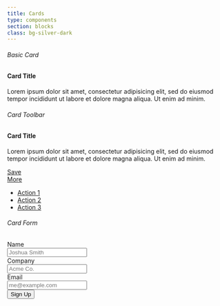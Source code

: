 ```yaml
---
title: Cards
type: components
section: blocks
class: bg-silver-dark
---
```


<h6>Basic Card</h6>

<div class="card">
	<div class="card-header">
		<h4>Card Title</h4>
	</div>
	<div class="card-body card-flush-top">
		<p>Lorem ipsum dolor sit amet, consectetur adipisicing elit, sed do eiusmod tempor incididunt ut labore et dolore magna aliqua. Ut enim ad minim.</p>
	</div>
</div>


<h6>Card Toolbar</h6>

<div class="card">
	<div class="card-header">
		<h4>Card Title</h4>
	</div>
	<div class="card-body card-flush-top">
		<p>Lorem ipsum dolor sit amet, consectetur adipisicing elit, sed do eiusmod tempor incididunt ut labore et dolore magna aliqua. Ut enim ad minim.</p>
	</div>
	<div class="card-footer card-toolbar">
		<div class="card-control">
			<a href="#" class="btn btn-primary card-action">Save</a>
		</div>
		<div class="card-control dropdown">
			<a href="#" class="btn btn-default" data-toggle="dropdown">More <span class="caret"></span></a>
			<ul class="dropdown-menu">
				<li><a href="#">Action 1</a></li>
				<li><a href="#">Action 2</a></li>
				<li><a href="#">Action 3</a></li>
			</ul>
		</div>
	</div>
</div>

<h6>Card Form</h6>

<form class="card">
	<div class="card-body card-form">
		<div class="card-formrow">
			<div class="card-control condensed">
				<label class="form-control">Name</label>
			</div>
			<div class="card-control">
				<input type="email" class="form-control" placeholder="Joshua Smith" />
			</div>
		</div>
		<div class="card-formrow">
			<div class="card-control condensed">
				<label class="form-control">Company</label>
			</div>
			<div class="card-control">
				<input type="email" class="form-control" placeholder="Acme Co." />
			</div>
		</div>
		<div class="card-formrow">
			<div class="card-control condensed">
				<label class="form-control">Email</label>
			</div>
			<div class="card-control">
				<input type="email" class="form-control" placeholder="me@example.com" />
			</div>
		</div>
	</div>
	<div class="card-footer card-toolbar">
		<div class="card-control">
			<input type="submit" class="btn btn-primary card-action" value="Sign Up" />
		</div>
	</div>
</form>
